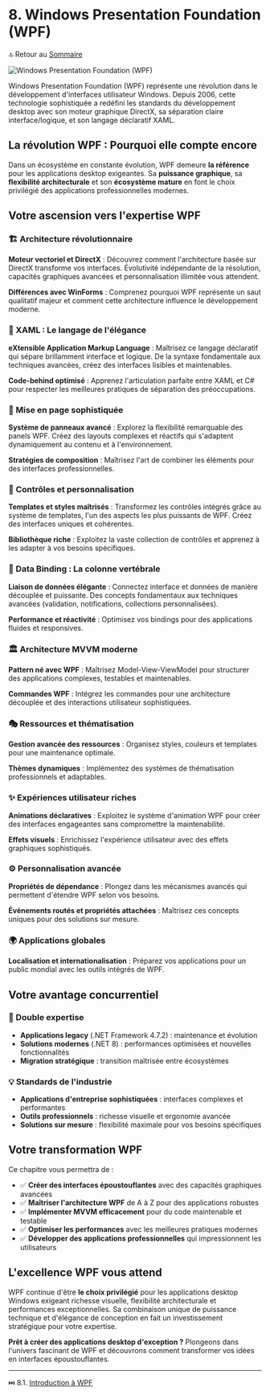 # 8. Windows Presentation Foundation (WPF)

🔝 Retour au [Sommaire](/SOMMAIRE.md)

![Windows Presentation Foundation (WPF)](https://via.placeholder.com/800x200?text=Windows+Presentation+Foundation+%28WPF%29)

Windows Presentation Foundation (WPF) représente une révolution dans le développement d'interfaces utilisateur Windows. Depuis 2006, cette technologie sophistiquée a redéfini les standards du développement desktop avec son moteur graphique DirectX, sa séparation claire interface/logique, et son langage déclaratif XAML.

## La révolution WPF : Pourquoi elle compte encore

Dans un écosystème en constante évolution, WPF demeure **la référence** pour les applications desktop exigeantes. Sa **puissance graphique**, sa **flexibilité architecturale** et son **écosystème mature** en font le choix privilégié des applications professionnelles modernes.

## Votre ascension vers l'expertise WPF

### **🏗️ Architecture révolutionnaire**

**Moteur vectoriel et DirectX** : Découvrez comment l'architecture basée sur DirectX transforme vos interfaces. Évolutivité indépendante de la résolution, capacités graphiques avancées et personnalisation illimitée vous attendent.

**Différences avec WinForms** : Comprenez pourquoi WPF représente un saut qualitatif majeur et comment cette architecture influence le développement moderne.

### **📝 XAML : Le langage de l'élégance**

**eXtensible Application Markup Language** : Maîtrisez ce langage déclaratif qui sépare brillamment interface et logique. De la syntaxe fondamentale aux techniques avancées, créez des interfaces lisibles et maintenables.

**Code-behind optimisé** : Apprenez l'articulation parfaite entre XAML et C# pour respecter les meilleures pratiques de séparation des préoccupations.

### **📐 Mise en page sophistiquée**

**Système de panneaux avancé** : Explorez la flexibilité remarquable des panels WPF. Créez des layouts complexes et réactifs qui s'adaptent dynamiquement au contenu et à l'environnement.

**Stratégies de composition** : Maîtrisez l'art de combiner les éléments pour des interfaces professionnelles.

### **🎨 Contrôles et personnalisation**

**Templates et styles maîtrisés** : Transformez les contrôles intégrés grâce au système de templates, l'un des aspects les plus puissants de WPF. Créez des interfaces uniques et cohérentes.

**Bibliothèque riche** : Exploitez la vaste collection de contrôles et apprenez à les adapter à vos besoins spécifiques.

### **🔗 Data Binding : La colonne vertébrale**

**Liaison de données élégante** : Connectez interface et données de manière découplée et puissante. Des concepts fondamentaux aux techniques avancées (validation, notifications, collections personnalisées).

**Performance et réactivité** : Optimisez vos bindings pour des applications fluides et responsives.

### **🏛️ Architecture MVVM moderne**

**Pattern né avec WPF** : Maîtrisez Model-View-ViewModel pour structurer des applications complexes, testables et maintenables.

**Commandes WPF** : Intégrez les commandes pour une architecture découplée et des interactions utilisateur sophistiquées.

### **🎭 Ressources et thématisation**

**Gestion avancée des ressources** : Organisez styles, couleurs et templates pour une maintenance optimale.

**Thèmes dynamiques** : Implémentez des systèmes de thématisation professionnels et adaptables.

### **✨ Expériences utilisateur riches**

**Animations déclaratives** : Exploitez le système d'animation WPF pour créer des interfaces engageantes sans compromettre la maintenabilité.

**Effets visuels** : Enrichissez l'expérience utilisateur avec des effets graphiques sophistiqués.

### **⚙️ Personnalisation avancée**

**Propriétés de dépendance** : Plongez dans les mécanismes avancés qui permettent d'étendre WPF selon vos besoins.

**Événements routés et propriétés attachées** : Maîtrisez ces concepts uniques pour des solutions sur mesure.

### **🌍 Applications globales**

**Localisation et internationalisation** : Préparez vos applications pour un public mondial avec les outils intégrés de WPF.

## Votre avantage concurrentiel

### **🎯 Double expertise**
- **Applications legacy** (.NET Framework 4.7.2) : maintenance et évolution
- **Solutions modernes** (.NET 8) : performances optimisées et nouvelles fonctionnalités
- **Migration stratégique** : transition maîtrisée entre écosystèmes

### **💡 Standards de l'industrie**
- **Applications d'entreprise sophistiquées** : interfaces complexes et performantes
- **Outils professionnels** : richesse visuelle et ergonomie avancée
- **Solutions sur mesure** : flexibilité maximale pour vos besoins spécifiques

## Votre transformation WPF

Ce chapitre vous permettra de :
- ✅ **Créer des interfaces époustouflantes** avec des capacités graphiques avancées
- ✅ **Maîtriser l'architecture WPF** de A à Z pour des applications robustes
- ✅ **Implémenter MVVM efficacement** pour du code maintenable et testable
- ✅ **Optimiser les performances** avec les meilleures pratiques modernes
- ✅ **Développer des applications professionnelles** qui impressionnent les utilisateurs

## L'excellence WPF vous attend

WPF continue d'être **le choix privilégié** pour les applications desktop Windows exigeant richesse visuelle, flexibilité architecturale et performances exceptionnelles. Sa combinaison unique de puissance technique et d'élégance de conception en fait un investissement stratégique pour votre expertise.

**Prêt à créer des applications desktop d'exception ?** Plongeons dans l'univers fascinant de WPF et découvrons comment transformer vos idées en interfaces époustouflantes.

---

⏭️ 8.1. [Introduction à WPF](/08-windows-presentation-foundation-wpf/8-01-introduction-a-wpf.md)
